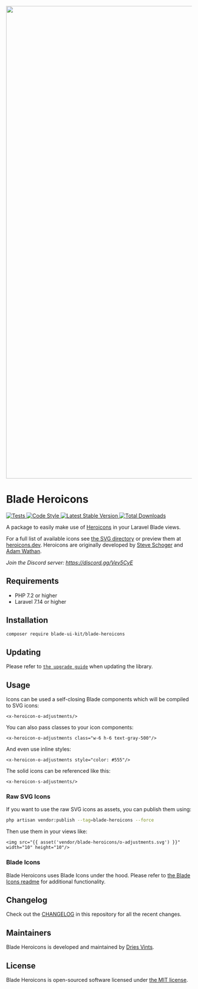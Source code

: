 <p align="center">
    <img src="https://github.com/blade-ui-kit/art/blob/main/socialcard-blade-heroicons.png" width="1280" title="Social Card Blade UI Kit">
</p>

# Blade Heroicons

<a href="https://github.com/blade-ui-kit/blade-heroicons/actions?query=workflow%3ATests">
    <img src="https://github.com/blade-ui-kit/blade-heroicons/workflows/Tests/badge.svg" alt="Tests">
</a>
<a href="https://github.com/blade-ui-kit/blade-heroicons/actions?query=workflow%3A%22Code+Style%22">
    <img src="https://github.com/blade-ui-kit/blade-heroicons/workflows/Code%20Style/badge.svg" alt="Code Style">
</a>
<a href="https://packagist.org/packages/blade-ui-kit/blade-heroicons">
    <img src="https://poser.pugx.org/blade-ui-kit/blade-heroicons/v/stable.svg" alt="Latest Stable Version">
</a>
<a href="https://packagist.org/packages/blade-ui-kit/blade-heroicons">
    <img src="https://poser.pugx.org/blade-ui-kit/blade-heroicons/d/total.svg" alt="Total Downloads">
</a>

A package to easily make use of [Heroicons](https://github.com/refactoringui/heroicons) in your Laravel Blade views.

For a full list of available icons see [the SVG directory](resources/svg) or preview them at [heroicons.dev](https://heroicons.dev). Heroicons are originally developed by [Steve Schoger](https://twitter.com/steveschoger) and [Adam Wathan](https://twitter.com/adamwathan).

*Join the Discord server: https://discord.gg/Vev5CyE*

## Requirements

- PHP 7.2 or higher
- Laravel 7.14 or higher

## Installation

```bash
composer require blade-ui-kit/blade-heroicons
```

## Updating

Please refer to [`the upgrade guide`](UPGRADE.md) when updating the library.

## Usage

Icons can be used a self-closing Blade components which will be compiled to SVG icons:

```blade
<x-heroicon-o-adjustments/>
```

You can also pass classes to your icon components:

```blade
<x-heroicon-o-adjustments class="w-6 h-6 text-gray-500"/>
```

And even use inline styles:

```blade
<x-heroicon-o-adjustments style="color: #555"/>
```

The solid icons can be referenced like this:

```blade
<x-heroicon-s-adjustments/>
```

### Raw SVG Icons

If you want to use the raw SVG icons as assets, you can publish them using:

```bash
php artisan vendor:publish --tag=blade-heroicons --force
```

Then use them in your views like:

```blade
<img src="{{ asset('vendor/blade-heroicons/o-adjustments.svg') }}" width="10" height="10"/>
```

### Blade Icons

Blade Heroicons uses Blade Icons under the hood. Please refer to [the Blade Icons readme](https://github.com/blade-ui-kit/blade-icons) for additional functionality.

## Changelog

Check out the [CHANGELOG](CHANGELOG.md) in this repository for all the recent changes.

## Maintainers

Blade Heroicons is developed and maintained by [Dries Vints](https://driesvints.com).

## License

Blade Heroicons is open-sourced software licensed under [the MIT license](LICENSE.md).
